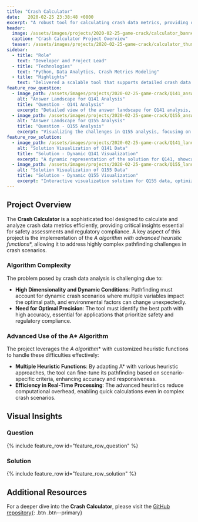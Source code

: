 ```yaml
---
title: "Crash Calculator"
date:   2020-02-25 23:38:48 +0800
excerpt: "A robust tool for calculating crash data metrics, providing quick insights and valuable analytics."
header:
  image: /assets/images/projects/2020-02-25-game-crack/calculator_banner_banner_cropped.jpeg
  caption: "Crash Calculator Project Overview"
  teaser: /assets/images/projects/2020-02-25-game-crack/calculator_thumb-thick_cropped.jpeg
sidebar:
  - title: "Role"
    text: "Developer and Project Lead"
  - title: "Technologies"
    text: "Python, Data Analytics, Crash Metrics Modeling"
  - title: "Highlights"
    text: "Delivered a scalable tool that supports detailed crash data analysis and rapid calculation of safety metrics."
feature_row_question:
  - image_path: /assets/images/projects/2020-02-25-game-crack/Q141_answer_landscape_resized.png
    alt: "Answer Landscape for Q141 Analysis"
    title: "Question - Q141 Analysis"
    excerpt: "Detailed view of the answer landscape for Q141 analysis, highlighting critical data challenges."
  - image_path: /assets/images/projects/2020-02-25-game-crack/Q155_answer_landscape_resized.png
    alt: "Answer Landscape for Q155 Analysis"
    title: "Question - Q155 Analysis"
    excerpt: "Visualizing the challenges in Q155 analysis, focusing on complex safety metrics."
feature_row_solution:
  - image_path: /assets/images/projects/2020-02-25-game-crack/Q141_landscape_resized.gif
    alt: "Solution Visualization of Q141 Data"
    title: "Solution - Dynamic Q141 Visualization"
    excerpt: "A dynamic representation of the solution for Q141, showcasing responsive data insights."
  - image_path: /assets/images/projects/2020-02-25-game-crack/Q155_landscape_resized.gif
    alt: "Solution Visualization of Q155 Data"
    title: "Solution - Dynamic Q155 Visualization"
    excerpt: "Interactive visualization solution for Q155 data, optimized for real-time metric analysis."
---
```


## Project Overview

The **Crash Calculator** is a sophisticated tool designed to calculate and analyze crash data metrics efficiently, providing critical insights essential for safety assessments and regulatory compliance. A key aspect of this project is the implementation of the **A* algorithm with advanced heuristic functions**, allowing it to address highly complex pathfinding challenges in crash scenarios.

### Algorithm Complexity

The problem posed by crash data analysis is challenging due to:
- **High Dimensionality and Dynamic Conditions**: Pathfinding must account for dynamic crash scenarios where multiple variables impact the optimal path, and environmental factors can change unexpectedly.
- **Need for Optimal Precision**: The tool must identify the best path with high accuracy, essential for applications that prioritize safety and regulatory compliance.

### Advanced Use of the A* Algorithm

The project leverages the **A* algorithm** with customized heuristic functions to handle these difficulties effectively:
- **Multiple Heuristic Functions**: By adapting A* with various heuristic approaches, the tool can fine-tune its pathfinding based on scenario-specific criteria, enhancing accuracy and responsiveness.
- **Efficiency in Real-Time Processing**: The advanced heuristics reduce computational overhead, enabling quick calculations even in complex crash scenarios.

## Visual Insights

### Question

{% include feature_row id="feature_row_question" %}

### Solution

{% include feature_row id="feature_row_solution" %}

## Additional Resources

For a deeper dive into the **Crash Calculator**, please visit the [GitHub repository](https://github.com/yanrucheng/crash_calculator){: .btn .btn--primary}
